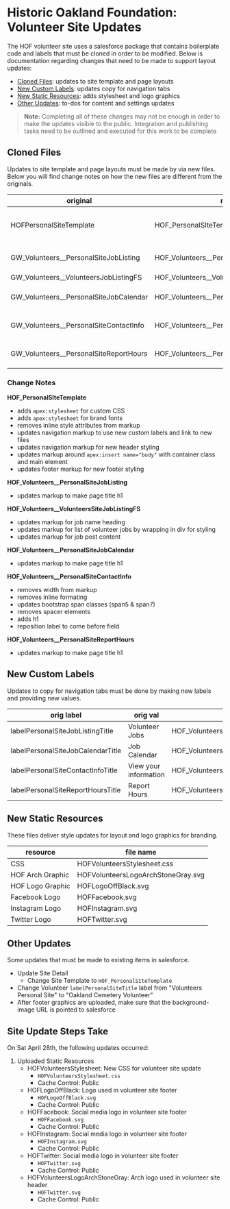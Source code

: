 # Historic Oakland Foundation: Volunteer Site Updates

The HOF volunteer site uses a salesforce package that contains boilerplate code and labels that must be cloned in order to be modified. Below is documentation regarding changes that need to be made to support layout updates:
- [Cloned Files](#cloned-files): updates to site template and page layouts
- [New Custom Labels](#new-custom-labels): updates copy for navigation tabs
- [New Static Resources](#new-static-resources): adds stylesheet and logo graphics
- [Other Updates](#other-updates): to-dos for content and settings updates

> **Note:** Completing all of these changes may not be enough in order to make the updates visible to the public. Integration and publishing tasks need to be outlined and executed for this work to be complete

## Cloned Files

Updates to site template and page layouts must be made by via new files. Below you will find change notes on how the new files are different from the originals.

|original|new|description
|---|---|---|
HOFPersonalSiteTemplate | HOF_PersonalSIteTemplate | Site Layout (header, nav, body, footer)
GW_Volunteers__PersonalSiteJobListing | HOF_Volunteers__PersonalSiteJobListing | User Facing Page
GW_Volunteers__VolunteersJobListingFS | HOF_Volunteers__VolunteersSiteJobListingFS | Jobs Partial
GW_Volunteers__PersonalSiteJobCalendar | HOF_Volunteers__PersonalSiteJobCalendar | User Facing Page
GW_Volunteers__PersonalSiteContactInfo | HOF_Volunteers__PersonalSiteContactInfo | User Facing Page
GW_Volunteers__PersonalSiteReportHours | HOF_Volunteers__PersonalSiteReportHours | User Facing Page

### Change Notes

**HOF_PersonalSIteTemplate**
- adds `apex:stylesheet` for custom CSS
- adds `apex:stylesheet` for brand fonts
- removes inline style attributes from markup
- updates navigation markup to use new custom labels and link to new files
- updates navigation markup for new header styling
- updates markup around `apex:insert name="body"` with container class and main element
- updates footer markup for new footer styling

**HOF_Volunteers__PersonalSiteJobListing**
- updates markup to make page title h1

**HOF_Volunteers__VolunteersSiteJobListingFS**
- updates markup for job name heading 
- updates markup for list of volunteer jobs by wrapping in div for styling
- updates markup for job post content

**HOF_Volunteers__PersonalSiteJobCalendar**
- updates markup to make page title h1

**HOF_Volunteers__PersonalSiteContactInfo**
- removes width from markup
- removes inline formating
- updates bootstrap span classes (span5 & span7)
- removes spacer elements
- adds h1
- reposition label to come before field

**HOF_Volunteers__PersonalSiteReportHours**
-  updates markup to make page title h1 

## New Custom Labels

Updates to copy for navigation tabs must be done by making new labels and providing new values.

|orig label|orig val|new label|new val
|---|---|---|---|
labelPersonalSiteJobListingTitle|Volunteer Jobs|HOF_Volunteers__labelPersonalSiteJobListingTitle|Volunteer Jobs
labelPersonalSiteJobCalendarTitle|Job Calendar|HOF_Volunteers__labelPersonalSiteJobCalendarTitle|Calendar
labelPersonalSiteContactInfoTitle|View your information|HOF_Volunteers__labelPersonalSiteContactInfoTitle|Your Info
labelPersonalSiteReportHoursTitle|Report Hours|HOF_Volunteers__labelPersonalSiteReportHoursTitle|Report Hours

## New Static Resources

These files deliver style updates for layout and logo graphics for branding.

|resource|file name|
|---|---|
|CSS|HOFVolunteersStylesheet.css|
|HOF Arch Graphic|HOFVolunteersLogoArchStoneGray.svg|
|HOF Logo Graphic|HOFLogoOffBlack.svg|
|Facebook Logo|HOFFacebook.svg|
|Instagram Logo|HOFInstagram.svg|
|Twitter Logo|HOFTwitter.svg|

## Other Updates
Some updates that must be made to existing items in salesforce.
- Update Site Detail
    - Change Site Template to `HOF_PersonalSIteTemplate`
- Change Volunteer `labelPersonalSiteTitle` label from "Volunteers Personal Site" to "Oakland Cemetery Volunteer"
- After footer graphics are uploaded, make sure that the background-image URL is pointed to salesforce

## Site Update Steps Take
On Sat April 28th, the following updates occurred:
1. Uploaded Static Resources
    - HOFVolunteersStylesheet: New CSS for volunteer site update
        - `HOFVolunteersStylesheet.css`
        - Cache Control: Public
    - HOFLogoOffBlack: Logo used in volunteer site footer
        - `HOFLogoOffBlack.svg`
        - Cache Control: Public
    - HOFFacebook: Social media logo in volunteer site footer
        - `HOFFacebook.svg`
        - Cache Control: Public
    - HOFInstagram: Social media logo in volunteer site footer
        - `HOFInstagram.svg`
        - Cache Control: Public
    - HOFTwitter: Social media logo in volunteer site footer
        - `HOFTwitter.svg`
        - Cache Control: Public
    - HOFVolunteersLogoArchStoneGray: Arch logo used in volunteer site header
        - `HOFTwitter.svg`
        - Cache Control: Public